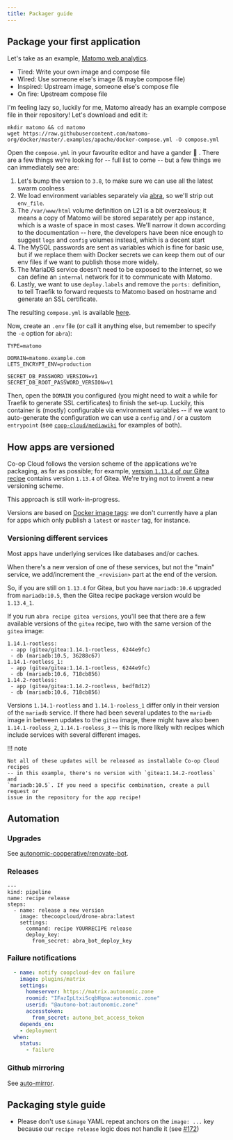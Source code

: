 ```yaml
---
title: Packager guide
---
```


## Package your first application

Let's take as an example, [Matomo web analytics](https://matomo.org/).

- Tired: Write your own image and compose file
- Wired: Use someone else's image (& maybe compose file)
- Inspired: Upstream image, someone else's compose file
- On fire: Upstream compose file

I'm feeling lazy so, luckily for me, Matomo already has an example compose file in their repository! Let's download and edit it:

```
mkdir matomo && cd matomo
wget https://raw.githubusercontent.com/matomo-org/docker/master/.examples/apache/docker-compose.yml -O compose.yml
```

Open the `compose.yml` in your favourite editor and have a gander :swan: . There are a few things we're looking for -- full list to come -- but a few things we can immediately see are:

1. Let's bump the version to `3.8`, to make sure we can use all the latest swarm coolness
2. We load environment variables separately via [abra](/overview/#command-line-tool), so we'll strip out `env_file`.
3. The `/var/www/html` volume definition on L21 is a bit overzealous; it means a copy of Matomo will be stored separately per app instance, which is a waste of space in most cases. We'll narrow it down according to the documentation -- here, the developers have been nice enough to suggest `logs` and `config` volumes instead, which is a decent start
4. The MySQL passwords are sent as variables which is fine for basic use, but if we replace them with Docker secrets we can keep them out of our env files if we want to publish those more widely.
5. The MariaDB service doesn't need to be exposed to the internet, so we can define an `internal` network for it to communicate with Matomo.
6. Lastly, we want to use `deploy.labels` and remove the `ports:` definition, to tell Traefik to forward requests to Matomo based on hostname and generate an SSL certificate.

The resulting `compose.yml` is available [here](https://git.autonomic.zone/coop-cloud/matomo/src/branch/main/compose.yml).

Now, create an `.env` file (or call it anything else, but remember to specify the `-e` option for `abra`):

```
TYPE=matomo

DOMAIN=matomo.example.com
LETS_ENCRYPT_ENV=production

SECRET_DB_PASSWORD_VERSION=v1
SECRET_DB_ROOT_PASSWORD_VERSION=v1
```

Then, open the `DOMAIN` you configured (you might need to wait a while for Traefik to generate SSL certificates) to finish the set-up. Luckily, this container is (mostly) configurable via environment variables -- if we want to auto-generate the configuration we can use a `config` and / or a custom `entrypoint` (see [`coop-cloud/mediawiki`](https://git.autonomic.zone/coop-cloud/mediawiki) for examples of both).

## How apps are versioned

Co-op Cloud follows the version scheme of the applications we're packaging, as
far as possible; for example, [version `1.13.4` of our Gitea recipe][gitea]
contains version `1.13.4` of Gitea. We're trying not to invent a new versioning
scheme.

This approach is still work-in-progress.

Versions are based on [Docker image tags][tags]: we don't currently have a plan for apps
which only publish a `latest` or `master` tag, for instance.

### Versioning different services

Most apps have underlying services like databases and/or caches.

When there's a new version of one of these services, but not the "main" service,
we add/increment the `_<revision>` part at the end of the version.

So, if you are still on `1.13.4` for Gitea, but you have `mariadb:10.6` upgraded
from `mariadb:10.5`, then the Gitea recipe package version would be `1.13.4_1`.

If you run `abra recipe gitea versions`, you'll see that there are a few
available versions of the `gitea` recipe, two with the same version of the
`gitea` image:

```
1.14.1-rootless:
 - app (gitea/gitea:1.14.1-rootless, 6244e9fc)
 - db (mariadb:10.5, 36288c67)
1.14.1-rootless_1:
 - app (gitea/gitea:1.14.1-rootless, 6244e9fc)
 - db (mariadb:10.6, 718cb856)
1.14.2-rootless:
 - app (gitea/gitea:1.14.2-rootless, bedf8d12)
 - db (mariadb:10.6, 718cb856)
```

Versions `1.14.1-rootless` and `1.14.1-rooless_1` differ only in their version
of the `mariadb` service. If there had been several updates to the `mariadb`
image in between updates to the `gitea` image, there might have also been
`1.14.1-rooless_2`, `1.14.1-rooless_3` -- this is more likely with recipes which
include services with several different images.

!!! note

    Not all of these updates will be released as installable Co-op Cloud recipes
    -- in this example, there's no version with `gitea:1.14.2-rootless` and
    `mariadb:10.5`. If you need a specific combination, create a pull request or
    issue in the repository for the app recipe!

[gitea]: https://git.autonomic.zone/coop-cloud/gitea/src/tag/1.13.4
[tags]: https://docs.docker.com/engine/reference/commandline/tag/

## Automation

### Upgrades

See [autonomic-cooperative/renovate-bot](https://git.autonomic.zone/autonomic-cooperative/renovate-bot).

### Releases

```
---
kind: pipeline
name: recipe release
steps:
  - name: release a new version
    image: thecoopcloud/drone-abra:latest
    settings:
      command: recipe YOURRECIPE release
      deploy_key:
        from_secret: abra_bot_deploy_key
```

### Failure notifications

```yaml
  - name: notify coopcloud-dev on failure
    image: plugins/matrix
    settings:
      homeserver: https://matrix.autonomic.zone
      roomid: "IFazIpLtxiScqbHqoa:autonomic.zone"
      userid: "@autono-bot:autonomic.zone"
      accesstoken:
        from_secret: autono_bot_access_token
    depends_on:
    - deployment
  when:
    status:
      - failure
```

### Github mirroring

See [auto-mirror](https://git.autonomic.zone/coop-cloud/auto-mirror).

## Packaging style guide

- Please don't use `&image` YAML repeat anchors on the `image: ...` key because our `recipe release` logic does not handle it (see [#172](https://git.autonomic.zone/coop-cloud/abra/issues/172))
